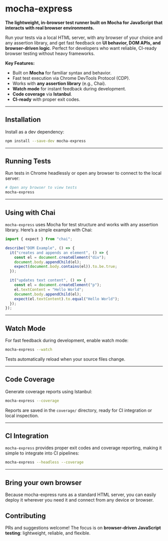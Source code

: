 # mocha-express

**The lightweight, in-browser test runner built on Mocha for JavaScript that interacts with real browser environments.**

Run your tests via a local HTML server, with any browser of your choice and any assertion library, and get fast feedback on **UI behavior, DOM APIs, and browser-driven logic**. Perfect for developers who want reliable, CI-ready browser testing without heavy frameworks.

**Key Features:**

- Built on **Mocha** for familiar syntax and behavior.
- Fast test execution via Chrome DevTools Protocol (CDP).
- Works with **any assertion library** (e.g., Chai).
- **Watch mode** for instant feedback during development.
- **Code coverage** via **Istanbul**.
- **CI-ready** with proper exit codes.

---

## Installation

Install as a dev dependency:

```bash
npm install --save-dev mocha-express
```

---

## Running Tests

Run tests in Chrome headlessly or open any browser to connect to the local server:

```bash
# Open any browser to view tests
mocha-express
```

---

## Using with Chai

`mocha-express` uses Mocha for test structure and works with any assertion library. Here’s a simple example with Chai:

```js
import { expect } from "chai";

describe("DOM Example", () => {
  it("creates and appends an element", () => {
    const el = document.createElement("div");
    document.body.appendChild(el);
    expect(document.body.contains(el)).to.be.true;
  });

  it("updates text content", () => {
    const el = document.createElement("p");
    el.textContent = "Hello World";
    document.body.appendChild(el);
    expect(el.textContent).to.equal("Hello World");
  });
});
```

---

## Watch Mode

For fast feedback during development, enable watch mode:

```bash
mocha-express --watch
```

Tests automatically reload when your source files change.

---

## Code Coverage

Generate coverage reports using Istanbul:

```bash
mocha-express --coverage
```

Reports are saved in the `coverage/` directory, ready for CI integration or local inspection.

---

## CI Integration

`mocha-express` provides proper exit codes and coverage reporting, making it simple to integrate into CI pipelines:

```bash
mocha-express --headless --coverage
```

---

## Bring your own browser

Because mocha-express runs as a standard HTML server, you can easily deploy it wherever you need it and connect from any device or browser.

## Contributing

PRs and suggestions welcome! The focus is on **browser-driven JavaScript testing**: lightweight, reliable, and flexible.
